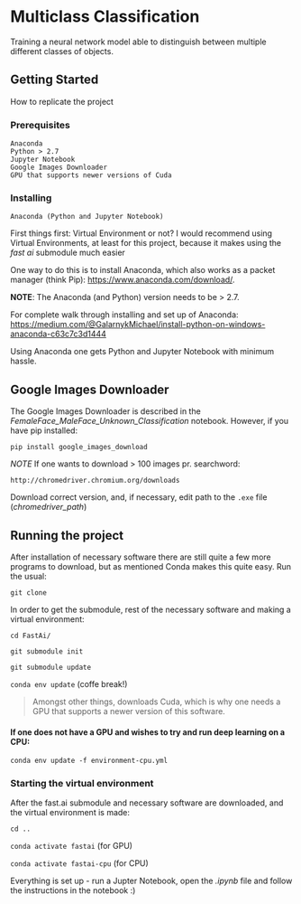 # Multiclass Classification

Training a neural network model able to distinguish between multiple different classes of objects. 

## Getting Started
How to replicate the project

### Prerequisites

```
Anaconda 
Python > 2.7
Jupyter Notebook
Google Images Downloader 
GPU that supports newer versions of Cuda 
```

### Installing
```
Anaconda (Python and Jupyter Notebook)
```
First things first: Virtual Environment or not? 
I would recommend using Virtual Environments, at least for this project, because it makes using the _fast ai_ submodule much easier  

One way to do this is to install Anaconda, which also works as a packet manager (think Pip): https://www.anaconda.com/download/. 

__NOTE__: The Anaconda (and Python) version needs to be > 2.7.

For complete walk through installing and set up of Anaconda: https://medium.com/@GalarnykMichael/install-python-on-windows-anaconda-c63c7c3d1444

Using Anaconda one gets Python and Jupyter Notebook with minimum hassle.

## Google Images Downloader
The Google Images Downloader is described in the *FemaleFace_MaleFace_Unknown_Classification* notebook.
However, if you have pip installed:

```pip install google_images_download```

*NOTE* If one wants to download > 100 images pr. searchword: 

```http://chromedriver.chromium.org/downloads```

Download correct version, and, if necessary, edit path to the `.exe` file (_chromedriver_path_)

## Running the project
After installation of necessary software there are still quite a few more programs to download, but as mentioned Conda makes this quite easy. 
Run the usual:

```git clone```

In order to get the submodule, rest of the necessary software and making a virtual environment: 

```cd FastAi/```

```git submodule init```

```git submodule update```

```conda env update``` (coffe break!) 
> Amongst other things, downloads Cuda, which is why one needs a GPU that supports a newer version of this software.

#### If one does not have a GPU and wishes to try and run deep learning on a CPU:

```conda env update -f environment-cpu.yml```


### Starting the virtual environment
After the fast.ai submodule and necessary software are downloaded, and the virtual environment is made:

```cd ..```

```conda activate fastai``` (for GPU)

```conda activate fastai-cpu``` (for CPU)

Everything is set up - run a Jupter Notebook, open the _.ipynb_ file and follow the instructions in the notebook :) 






